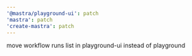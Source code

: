 ```yaml
---
'@mastra/playground-ui': patch
'mastra': patch
'create-mastra': patch
---
```


move workflow runs list in playground-ui instead of playground
